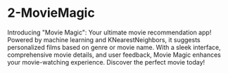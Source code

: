 # 2-MovieMagic
  Introducing "Movie Magic": Your ultimate movie recommendation app! Powered by machine learning and KNearestNeighbors, it suggests personalized films based on genre or movie name. With a sleek interface, comprehensive movie details, and user feedback, Movie Magic enhances your movie-watching experience. Discover the perfect movie today!

